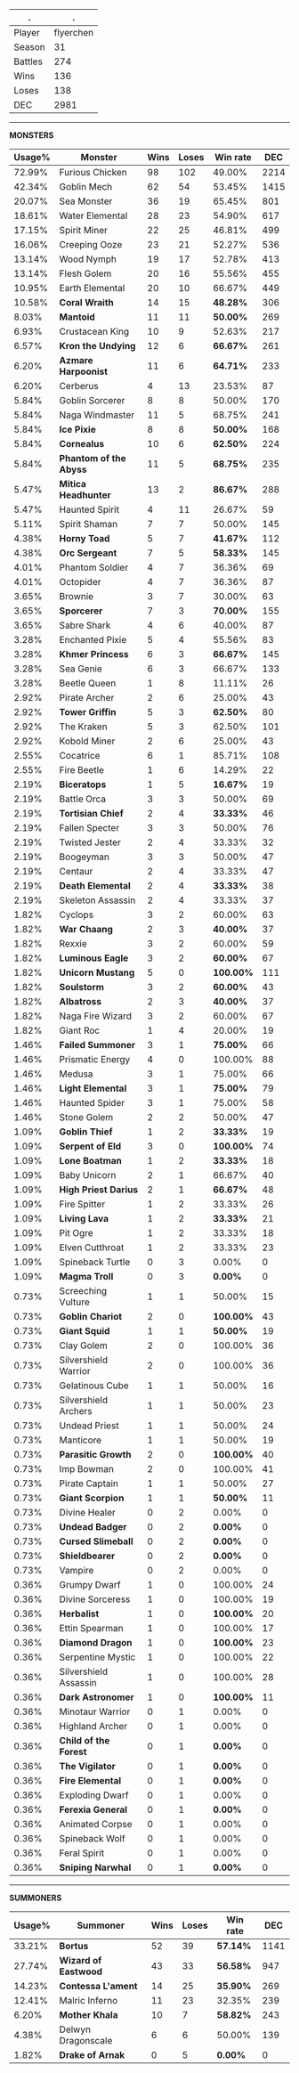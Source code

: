 .|.
|-|-
Player|flyerchen
Season|31
Battles|274
Wins|136
Loses|138
DEC|2981

---
**MONSTERS**

Usage%|Monster|Wins|Loses|Win rate|DEC|
-|-|-|-|-|-|
72.99%|Furious Chicken|98|102|49.00%|2214|
42.34%|Goblin Mech|62|54|53.45%|1415|
20.07%|Sea Monster|36|19|65.45%|801|
18.61%|Water Elemental|28|23|54.90%|617|
17.15%|Spirit Miner|22|25|46.81%|499|
16.06%|Creeping Ooze|23|21|52.27%|536|
13.14%|Wood Nymph|19|17|52.78%|413|
13.14%|Flesh Golem|20|16|55.56%|455|
10.95%|Earth Elemental|20|10|66.67%|449|
10.58%|**Coral Wraith**|14|15|**48.28%**|306|
8.03%|**Mantoid**|11|11|**50.00%**|269|
6.93%|Crustacean King|10|9|52.63%|217|
6.57%|**Kron the Undying**|12|6|**66.67%**|261|
6.20%|**Azmare Harpoonist**|11|6|**64.71%**|233|
6.20%|Cerberus|4|13|23.53%|87|
5.84%|Goblin Sorcerer|8|8|50.00%|170|
5.84%|Naga Windmaster|11|5|68.75%|241|
5.84%|**Ice Pixie**|8|8|**50.00%**|168|
5.84%|**Cornealus**|10|6|**62.50%**|224|
5.84%|**Phantom of the Abyss**|11|5|**68.75%**|235|
5.47%|**Mitica Headhunter**|13|2|**86.67%**|288|
5.47%|Haunted Spirit|4|11|26.67%|59|
5.11%|Spirit Shaman|7|7|50.00%|145|
4.38%|**Horny Toad**|5|7|**41.67%**|112|
4.38%|**Orc Sergeant**|7|5|**58.33%**|145|
4.01%|Phantom Soldier|4|7|36.36%|69|
4.01%|Octopider|4|7|36.36%|87|
3.65%|Brownie|3|7|30.00%|63|
3.65%|**Sporcerer**|7|3|**70.00%**|155|
3.65%|Sabre Shark|4|6|40.00%|87|
3.28%|Enchanted Pixie|5|4|55.56%|83|
3.28%|**Khmer Princess**|6|3|**66.67%**|145|
3.28%|Sea Genie|6|3|66.67%|133|
3.28%|Beetle Queen|1|8|11.11%|26|
2.92%|Pirate Archer|2|6|25.00%|43|
2.92%|**Tower Griffin**|5|3|**62.50%**|80|
2.92%|The Kraken|5|3|62.50%|101|
2.92%|Kobold Miner|2|6|25.00%|43|
2.55%|Cocatrice|6|1|85.71%|108|
2.55%|Fire Beetle|1|6|14.29%|22|
2.19%|**Biceratops**|1|5|**16.67%**|19|
2.19%|Battle Orca|3|3|50.00%|69|
2.19%|**Tortisian Chief**|2|4|**33.33%**|46|
2.19%|Fallen Specter|3|3|50.00%|76|
2.19%|Twisted Jester|2|4|33.33%|32|
2.19%|Boogeyman|3|3|50.00%|47|
2.19%|Centaur|2|4|33.33%|47|
2.19%|**Death Elemental**|2|4|**33.33%**|38|
2.19%|Skeleton Assassin|2|4|33.33%|37|
1.82%|Cyclops|3|2|60.00%|63|
1.82%|**War Chaang**|2|3|**40.00%**|37|
1.82%|Rexxie|3|2|60.00%|59|
1.82%|**Luminous Eagle**|3|2|**60.00%**|67|
1.82%|**Unicorn Mustang**|5|0|**100.00%**|111|
1.82%|**Soulstorm**|3|2|**60.00%**|43|
1.82%|**Albatross**|2|3|**40.00%**|37|
1.82%|Naga Fire Wizard|3|2|60.00%|67|
1.82%|Giant Roc|1|4|20.00%|19|
1.46%|**Failed Summoner**|3|1|**75.00%**|66|
1.46%|Prismatic Energy|4|0|100.00%|88|
1.46%|Medusa|3|1|75.00%|66|
1.46%|**Light Elemental**|3|1|**75.00%**|79|
1.46%|Haunted Spider|3|1|75.00%|58|
1.46%|Stone Golem|2|2|50.00%|47|
1.09%|**Goblin Thief**|1|2|**33.33%**|19|
1.09%|**Serpent of Eld**|3|0|**100.00%**|74|
1.09%|**Lone Boatman**|1|2|**33.33%**|18|
1.09%|Baby Unicorn|2|1|66.67%|40|
1.09%|**High Priest Darius**|2|1|**66.67%**|48|
1.09%|Fire Spitter|1|2|33.33%|26|
1.09%|**Living Lava**|1|2|**33.33%**|21|
1.09%|Pit Ogre|1|2|33.33%|18|
1.09%|Elven Cutthroat|1|2|33.33%|23|
1.09%|Spineback Turtle|0|3|0.00%|0|
1.09%|**Magma Troll**|0|3|**0.00%**|0|
0.73%|Screeching Vulture|1|1|50.00%|15|
0.73%|**Goblin Chariot**|2|0|**100.00%**|43|
0.73%|**Giant Squid**|1|1|**50.00%**|19|
0.73%|Clay Golem|2|0|100.00%|36|
0.73%|Silvershield Warrior|2|0|100.00%|36|
0.73%|Gelatinous Cube|1|1|50.00%|16|
0.73%|Silvershield Archers|1|1|50.00%|23|
0.73%|Undead Priest|1|1|50.00%|24|
0.73%|Manticore|1|1|50.00%|19|
0.73%|**Parasitic Growth**|2|0|**100.00%**|40|
0.73%|Imp Bowman|2|0|100.00%|41|
0.73%|Pirate Captain|1|1|50.00%|27|
0.73%|**Giant Scorpion**|1|1|**50.00%**|11|
0.73%|Divine Healer|0|2|0.00%|0|
0.73%|**Undead Badger**|0|2|**0.00%**|0|
0.73%|**Cursed Slimeball**|0|2|**0.00%**|0|
0.73%|**Shieldbearer**|0|2|**0.00%**|0|
0.73%|Vampire|0|2|0.00%|0|
0.36%|Grumpy Dwarf|1|0|100.00%|24|
0.36%|Divine Sorceress|1|0|100.00%|19|
0.36%|**Herbalist**|1|0|**100.00%**|20|
0.36%|Ettin Spearman|1|0|100.00%|17|
0.36%|**Diamond Dragon**|1|0|**100.00%**|23|
0.36%|Serpentine Mystic|1|0|100.00%|22|
0.36%|Silvershield Assassin|1|0|100.00%|28|
0.36%|**Dark Astronomer**|1|0|**100.00%**|11|
0.36%|Minotaur Warrior|0|1|0.00%|0|
0.36%|Highland Archer|0|1|0.00%|0|
0.36%|**Child of the Forest**|0|1|**0.00%**|0|
0.36%|**The Vigilator**|0|1|**0.00%**|0|
0.36%|**Fire Elemental**|0|1|**0.00%**|0|
0.36%|Exploding Dwarf|0|1|0.00%|0|
0.36%|**Ferexia General**|0|1|**0.00%**|0|
0.36%|Animated Corpse|0|1|0.00%|0|
0.36%|Spineback Wolf|0|1|0.00%|0|
0.36%|Feral Spirit|0|1|0.00%|0|
0.36%|**Sniping Narwhal**|0|1|**0.00%**|0|

---
**SUMMONERS**

Usage%|Summoner|Wins|Loses|Win rate|DEC|
-|-|-|-|-|-|
33.21%|**Bortus**|52|39|**57.14%**|1141|
27.74%|**Wizard of Eastwood**|43|33|**56.58%**|947|
14.23%|**Contessa L'ament**|14|25|**35.90%**|269|
12.41%|Malric Inferno|11|23|32.35%|239|
6.20%|**Mother Khala**|10|7|**58.82%**|243|
4.38%|Delwyn Dragonscale|6|6|50.00%|139|
1.82%|**Drake of Arnak**|0|5|**0.00%**|0|
